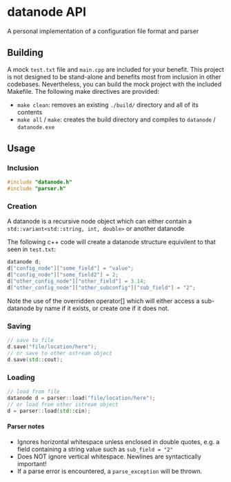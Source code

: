 # datanode API
A personal implementation of a configuration file format and parser

## Building
A mock `test.txt` file and `main.cpp` are included for your benefit. This project is not designed
to be stand-alone and benefits most from inclusion in other codebases. Nevertheless, you can build
the mock project with the included Makefile. The following make directives are provided:

- `make clean`: removes an existing `./build/` directory and all of its contents
- `make all` / `make`: creates the build directory and compiles to `datanode` / `datanode.exe`

## Usage
### Inclusion
```c++
#include "datanode.h"
#include "parser.h"
```

### Creation
A datanode is a recursive node object which can either contain a `std::variant<std::string, int, double>` or another datanode

The following c++ code will create a datanode structure equivilent to that seen in `test.txt`:

```c++
datanode d;
d["config_node"]["some_field"] = "value";
d["config_node"]["some_field2"] = 2;
d["other_config_node"]["other_field"] = 3.14;
d["other_config_node"]["other_subconfig"]["sub_field"] = "2";
```

Note the use of the overridden operator[] which will either access a sub-datanode by name if it exists, or create one if it does not.

### Saving
```c++
// save to file
d.save("file/location/here");
// or save to other ostream object
d.save(std::cout);
```

### Loading
```c++
// load from file
datanode d = parser::load("file/location/here");
// or load from other istream object
d = parser::load(std::cin);
```
#### Parser notes
- Ignores horizontal whitespace unless enclosed in double quotes, e.g. a field containing a string value such as `sub_field = "2"`
- Does NOT ignore vertical whitespace. Newlines are syntactically important!
- If a parse error is encountered, a `parse_exception` will be thrown.
